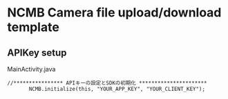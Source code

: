 # NCMB Camera file upload/download template

## APIKey setup

MainActivity.java

```
//**************** APIキーの設定とSDKの初期化 **********************
       NCMB.initialize(this, "YOUR_APP_KEY", "YOUR_CLIENT_KEY");
```
